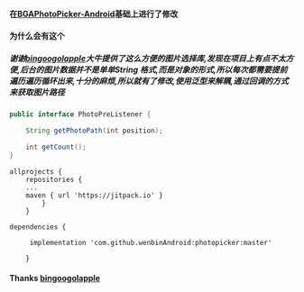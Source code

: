 #### 在[BGAPhotoPicker-Android](https://github.com/bingoogolapple/BGAPhotoPicker-Android)基础上进行了修改


#### 为什么会有这个

#####  谢谢[bingoogolapple](https://github.com/bingoogolapple)大牛提供了这么方便的图片选择库,发现在项目上有点不太方便,后台的图片数据并不是单单String 格式,而是对象的形式,所以每次都需要提前遍历遍历循环出来,十分的麻烦,所以就有了修改,使用泛型来解耦,通过回调的方式来获取图片路径
	
```java
public interface PhotoPreListener {

    String getPhotoPath(int position);

    int getCount();
}

```
```
allprojects {
	repositories {
	...
	maven { url 'https://jitpack.io' }
		}
	}
```

```
dependencies {

	 implementation 'com.github.wenbinAndroid:photopicker:master'
	 
	}

```




#### Thanks [bingoogolapple](https://github.com/bingoogolapple)
